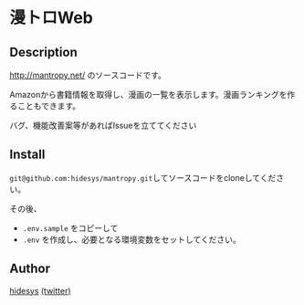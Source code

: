 漫トロWeb
====

## Description
http://mantropy.net/ のソースコードです。

Amazonから書籍情報を取得し、漫画の一覧を表示します。漫画ランキングを作ることもできます。

バグ、機能改善案等があればIssueを立ててください

## Install
`git@github.com:hidesys/mantropy.git`してソースコードをcloneしてください。

その後、
* `.env.sample`
をコピーして
* `.env`
を作成し、必要となる環境変数をセットしてください。

## Author
[hidesys](https://github.com/hidesys) [(twitter)](https://twitter.com/hidesys)
